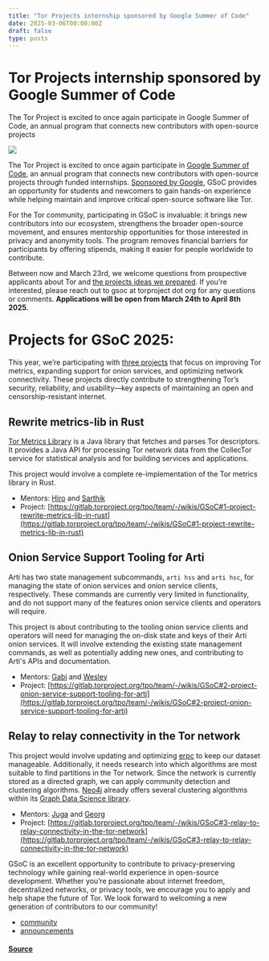 ```yaml
---
title: "Tor Projects internship sponsored by Google Summer of Code"
date: 2025-03-06T00:00:00Z
draft: false
type: posts
---
```

# Tor Projects internship sponsored by Google Summer of Code





 The Tor Project is excited to once again participate in Google Summer of Code, an annual program that connects new contributors with open-source projects

  ![](https://blog.torproject.org/tor-in-google-summer-of-code-mentorship/lead.png)

The Tor Project is excited to once again participate in [Google Summer of Code](https://summerofcode.withgoogle.com/programs/2025/organizations/the-tor-project), an annual program that connects new contributors with open-source projects through funded internships. [Sponsored by Google](https://summerofcode.withgoogle.com/how-it-works), GSoC provides an opportunity for students and newcomers to gain hands-on experience while helping maintain and improve critical open-source software like Tor.

For the Tor community, participating in GSoC is invaluable: it brings new contributors into our ecosystem, strengthens the broader open-source movement, and ensures mentorship opportunities for those interested in privacy and anonymity tools. The program removes financial barriers for participants by offering stipends, making it easier for people worldwide to contribute.

Between now and March 23rd, we welcome questions from prospective applicants about Tor and [the projects ideas we prepared](https://gitlab.torproject.org/tpo/team/-/wikis/GSoC). If you're interested, please reach out to gsoc at torproject dot org for any questions or comments. **Applications will be open from March 24th to April 8th 2025.**

Projects for GSoC 2025:
=======================

This year, we’re participating with [three projects](https://gitlab.torproject.org/tpo/team/-/wikis/GSoC) that focus on improving Tor metrics, expanding support for onion services, and optimizing network connectivity. These projects directly contribute to strengthening Tor’s security, reliability, and usability—key aspects of maintaining an open and censorship-resistant internet.

Rewrite metrics-lib in Rust
---------------------------

[Tor Metrics Library](https://gitlab.torproject.org/tpo/network-health/metrics/library.rs) is a Java library that fetches and parses Tor descriptors. It provides a Java API for processing Tor network data from the CollecTor service for statistical analysis and for building services and applications.

This project would involve a complete re-implementation of the Tor metrics library in Rust.

-   Mentors: [Hiro](https://gitlab.torproject.org/hiro) and [Sarthik](https://gitlab.torproject.org/sarthikg)
-   Project: [https://gitlab.torproject.org/tpo/team/-/wikis/GSoC#1-project-rewrite-metrics-lib-in-rust](https://gitlab.torproject.org/tpo/team/-/wikis/GSoC#1-project-rewrite-metrics-lib-in-rust)

Onion Service Support Tooling for Arti
--------------------------------------

Arti has two state management subcommands, `arti hss` and `arti hsc`, for managing the state of onion services and onion service clients, respectively. These commands are currently very limited in functionality, and do not support many of the features onion service clients and operators will require.

This project is about contributing to the tooling onion service clients and operators will need for managing the on-disk state and keys of their Arti onion services. It will involve extending the existing state management commands, as well as potentially adding new ones, and contributing to Arti's APIs and documentation.

-   Mentors: [Gabi](https://gitlab.torproject.org/gabi-250/) and [Wesley](https://gitlab.torproject.org/wesleyac/)
-   Project: [https://gitlab.torproject.org/tpo/team/-/wikis/GSoC#2-project-onion-service-support-tooling-for-arti](https://gitlab.torproject.org/tpo/team/-/wikis/GSoC#2-project-onion-service-support-tooling-for-arti)

Relay to relay connectivity in the Tor network
----------------------------------------------

This project would involve updating and optimizing [erpc](https://gitlab.torproject.org/tpo/network-health/erpc) to keep our dataset manageable. Additionally, it needs research into which algorithms are most suitable to find partitions in the Tor network. Since the network is currently stored as a directed graph, we can apply community detection and clustering algorithms. [Neo4j](https://neo4j.com/) already offers several clustering algorithms within its [Graph Data Science library](https://neo4j.com/docs/graph-data-science/current/installation/).

-   Mentors: [Juga](https://gitlab.torproject.org/juga) and [Georg](https://gitlab.torproject.org/gk)
-   Project: [https://gitlab.torproject.org/tpo/team/-/wikis/GSoC#3-relay-to-relay-connectivity-in-the-tor-network](https://gitlab.torproject.org/tpo/team/-/wikis/GSoC#3-relay-to-relay-connectivity-in-the-tor-network)

GSoC is an excellent opportunity to contribute to privacy-preserving technology while gaining real-world experience in open-source development. Whether you’re passionate about internet freedom, decentralized networks, or privacy tools, we encourage you to apply and help shape the future of Tor. We look forward to welcoming a new generation of contributors to our community!

-   [community](https://blog.torproject.org/category/community)
-   [announcements](https://blog.torproject.org/category/announcements)

#### [Source](https://blog.torproject.org/tor-in-google-summer-of-code-mentorship/)

